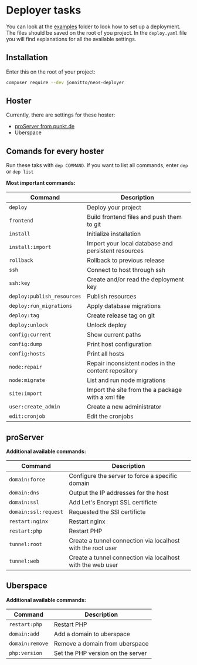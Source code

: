 # Deployer tasks

You can look at the [examples](examples) folder to look how to set up a deployment.
The files should be saved on the root of you project. In the `deploy.yaml` file you will
find explanations for all the available settings.

## Installation

Enter this on the root of your project:

```bash
composer require --dev jonnitto/neos-deployer
```

## Hoster

Currently, there are settings for these hoster:

- [proServer from punkt.de](documentation/proServer.md)
- Uberspace

## Comands for every hoster

Run these taks with `dep COMMAND`. If you want to list all commands, enter `dep` or `dep list`

**Most important commands:**

| Command                    | Description                                         |
| -------------------------- | --------------------------------------------------- |
| `deploy`                   | Deploy your project                                 |
| `frontend`                 | Build frontend files and push them to git           |
| `install`                  | Initialize installation                             |
| `install:import`           | Import your local database and persistent resources |
| `rollback`                 | Rollback to previous release                        |
| `ssh`                      | Connect to host through ssh                         |
| `ssh:key`                  | Create and/or read the deployment key               |
| `deploy:publish_resources` | Publish resources                                   |
| `deploy:run_migrations`    | Apply database migrations                           |
| `deploy:tag`               | Create release tag on git                           |
| `deploy:unlock`            | Unlock deploy                                       |
| `config:current`           | Show current paths                                  |
| `config:dump`              | Print host configuration                            |
| `config:hosts`             | Print all hosts                                     |
| `node:repair`              | Repair inconsistent nodes in the content repository |
| `node:migrate`             | List and run node migrations                        |
| `site:import`              | Import the site from the a package with a xml file  |
| `user:create_admin`        | Create a new administrator                          |
| `edit:cronjob`             | Edit the cronjobs                                   |

## proServer

**Additional available commands:**

| Command              | Description                                                 |
| -------------------- | ----------------------------------------------------------- |
| `domain:force`       | Configure the server to force a specific domain             |
| `domain:dns`         | Output the IP addresses for the host                        |
| `domain:ssl`         | Add Let's Encrypt SSL certificte                            |
| `domain:ssl:request` | Requested the SSl certificte                                |
| `restart:nginx`      | Restart nginx                                               |
| `restart:php`        | Restart PHP                                                 |
| `tunnel:root`        | Create a tunnel connection via localhost with the root user |
| `tunnel:web`         | Create a tunnel connection via localhost with the web user  |

## Uberspace

**Additional available commands:**

| Command         | Description                       |
| --------------- | --------------------------------- |
| `restart:php`   | Restart PHP                       |
| `domain:add`    | Add a domain to uberspace         |
| `domain:remove` | Remove a domain from uberspace    |
| `php:version`   | Set the PHP version on the server |

